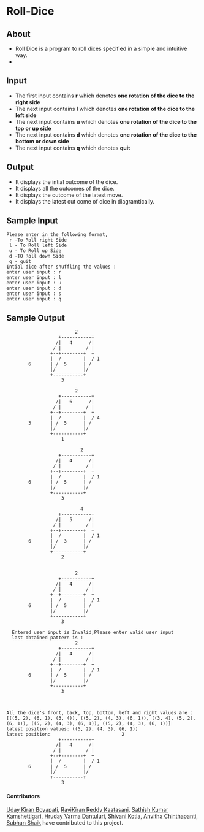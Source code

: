 # Roll-Dice

## About
- Roll Dice is a program to roll dices specified in a simple and intuitive way.
- 

## Input
- The first input contains **r** which denotes **one rotation of the dice to the right side**
- The next input contains **l** which denotes **one rotation of the dice to the left side**
- The next input contains **u** which denotes **one rotation of the dice to the top or up side**
- The next input contains **d** which denotes **one rotation of the dice to the bottom or down side**
- The next input contains **q** which denotes **quit**

## Output
- It displays the intial outcome of the dice.
- It displays all the outcomes of the dice.
- It displays the outcome of the latest move.
- It displays the latest out come of dice in diagramtically.

## Sample Input
```
Please enter in the following format,
 r -To Roll right Side 
 l - To Roll left Side 
 u - To Roll up Side 
 d -TO Roll down Side 
 q - quit 
Intial dice after shuffling the values : 
enter user input : r
enter user input : l
enter user input : u
enter user input : d
enter user input : s
enter user input : q
```

## Sample Output
```
                         2
                   +-----------+      
                  /|   4      /|   
                 / |         / |      
                +--+--------+  +      
                |  /        |  / 1
        6       | /  5      | /   
                |/          |/         
                +-----------+          
                    3    
                    
                         2
                   +-----------+      
                  /|   6      /|   
                 / |         / |      
                +--+--------+  +      
                |  /        |  / 4
        3       | /  5      | /   
                |/          |/         
                +-----------+          
                    1                     
   
                           2
                   +-----------+      
                  /|   4      /|   
                 / |         / |      
                +--+--------+  +      
                |  /        |  / 1
        6       | /  5      | /   
                |/          |/         
                +-----------+          
                    3            
   
                           4
                   +-----------+      
                  /|   5      /|   
                 / |         / |      
                +--+--------+  +      
                |  /        |  / 1
        6       | /  3      | /   
                |/          |/         
                +-----------+          
                    2            
                   
                   
                         2
                   +-----------+      
                  /|   4      /|   
                 / |         / |      
                +--+--------+  +      
                |  /        |  / 1
        6       | /  5      | /   
                |/          |/         
                +-----------+          
                    3            
  
  Entered user input is Invalid,Please enter valid user input
  last obtained pattern is : 
                         2
                   +-----------+      
                  /|   4      /|   
                 / |         / |      
                +--+--------+  +      
                |  /        |  / 1
        6       | /  5      | /   
                |/          |/         
                +-----------+          
                    3            



All the dice's front, back, top, bottom, left and right values are :  [((5, 2), (6, 1), (3, 4)), ((5, 2), (4, 3), (6, 1)), ((3, 4), (5, 2), (6, 1)), ((5, 2), (4, 3), (6, 1)), ((5, 2), (4, 3), (6, 1))]
latest position values: ((5, 2), (4, 3), (6, 1))
latest position:                          2
                   +-----------+      
                  /|   4      /|   
                 / |         / |      
                +--+--------+  +      
                |  /        |  / 1
        6       | /  5      | /   
                |/          |/         
                +-----------+          
                    3            
```               


#### Contributors
[Uday Kiran Boyapati](https://github.com/udaykiran-boyapati), [RaviKiran Reddy Kaatasani](https://github.com/ravikiranreddy-kaatasani), [Sathish Kumar Kamshettigari](https://github.com/sathishpatel20276), [Hruday Varma Dantuluri](https://github.com/Hruday-Dantuluri), [Shivani Kotla](https://github.com/shivani1929), [Anvitha Chinthapanti](https://github.com/), [Subhan Shaik](https://github.com/Shaik-Subhan) have contributed to this project.
